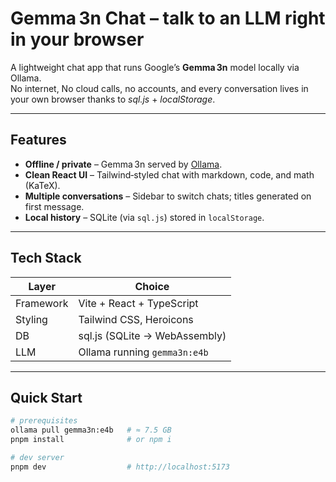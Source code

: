 # Gemma 3n Chat – talk to an LLM right in your browser

A lightweight chat app that runs Google’s **Gemma 3n** model locally via Ollama.  
No internet, No cloud calls, no accounts, and every conversation lives in your own browser thanks to _sql.js_ + _localStorage_.

---

## Features

- **Offline / private** – Gemma 3n served by [Ollama](https://ollama.com/).  
- **Clean React UI** – Tailwind‑styled chat with markdown, code, and math (KaTeX).  
- **Multiple conversations** – Sidebar to switch chats; titles generated on first message.  
- **Local history** – SQLite (via `sql.js`) stored in `localStorage`.

---

## Tech Stack

| Layer     | Choice                          |
|-----------|---------------------------------|
| Framework | Vite + React + TypeScript       |
| Styling   | Tailwind CSS, Heroicons         |
| DB        | sql.js (SQLite → WebAssembly)   |
| LLM       | Ollama running `gemma3n:e4b`    |

---

## Quick Start

```bash
# prerequisites
ollama pull gemma3n:e4b   # ≈ 7.5 GB
pnpm install              # or npm i

# dev server
pnpm dev                  # http://localhost:5173
